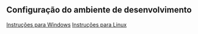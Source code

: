 ## Configuração do ambiente de desenvolvimento

[Instruções para Windows](windows.md)
[Instruções para Linux](linux.md)
